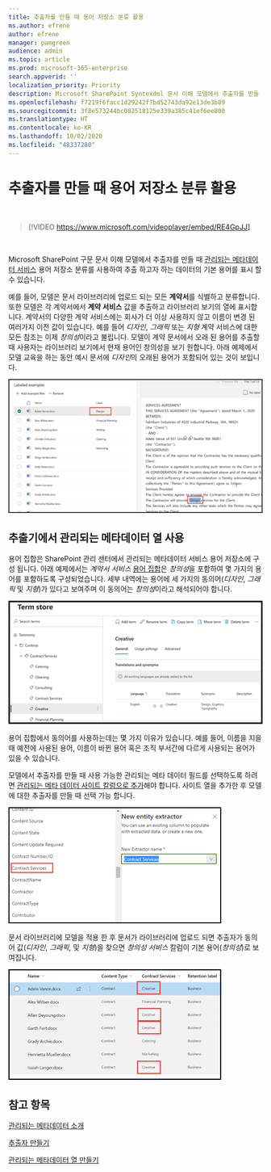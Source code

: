 ```yaml
---
title: 추출자를 만들 때 용어 저장소 분류 활용
ms.author: efrene
author: efrene
manager: pamgreen
audience: admin
ms.topic: article
ms.prod: microsoft-365-enterprise
search.appverid: ''
localization_priority: Priority
description: Microsoft SharePoint Syntexdml 문서 이해 모델에서 추출자를 만들 때 용어 저장소 분류를 활용 하세요.
ms.openlocfilehash: f7219f6facc1d29242f7bd52743da92e13de3b89
ms.sourcegitcommit: 3f8e573244bc082518125e339a385c41ef6ee800
ms.translationtype: HT
ms.contentlocale: ko-KR
ms.lasthandoff: 10/02/2020
ms.locfileid: "48337280"
---
```

# <a name="leverage-term-store-taxonomy-when-creating-an-extractor"></a>추출자를 만들 때 용어 저장소 분류 활용

</br>

> [!VIDEO https://www.microsoft.com/videoplayer/embed/RE4GpJJ]  

</br>


Microsoft SharePoint 구문 문서 이해 모델에서 추출자를 만들 때 [관리되는 메타데이터 서비스](https://docs.microsoft.com/sharepoint/managed-metadata#terms) 용어 저장소 분류를 사용하여 추출 하고자 하는 데이터의 기본 용어를 표시 할 수 있습니다.  

예를 들어, 모델은 문서 라이브러리에 업로드 되는 모든 **계약서**를 식별하고 분류합니다.  또한 모델은 각 계약서에서 **계약 서비스** 값을 추출하고 라이브러리 보기의 열에 표시합니다. 계약서의 다양한 계약 서비스에는 회사가 더 이상 사용하지 않고 이름이 변경 된 여러가지 이전 값이 있습니다. 예를 들어 *디자인*, *그래픽* 또는 *지형* 계약 서비스에 대한 모든 참조는 이제 *창의성*이라고 불립니다. 모델이 계약 문서에서 오래 된 용어를 추출할 때 사용자는 라이브러리 보기에서 현재 용어인 창의성을 보기 원합니다. 아래 예제에서 모델 교육을 하는 동안 예시 문서에 *디자인*의 오래된 용어가 포함되어 있는 것이 보입니다.

   ![용어 저장소](../media/content-understanding/design.png)</br>


## <a name="use-a-managed-metadata-column-in-your-extractor"></a>추출기에서 관리되는 메타데이터 열 사용

용어 집합은 SharePoint 관리 센터에서 관리되는 메타데이터 서비스 용어 저장소에 구성 됩니다. 아래 예제에서는 *계약서 서비스* [용어 집합](https://docs.microsoft.com/sharepoint/managed-metadata#term-set)은 *창의성*을 포함하여 몇 가지의 용어를 포함하도록 구성되었습니다.  세부 내역에는 용어에 세 가지의 동의어(*디자인*, *그래픽* 및 *지형*)가 있다고 보여주며 이 동의어는 *창의성*이라고 해석되어야 합니다. 

   ![용어 집합](../media/content-understanding/term-store.png)</br>

용어 집합에서 동의어를 사용하는데는 몇 가지 이유가 있습니다. 예를 들어, 이름을 지을 때 예전에 사용된 용어, 이름이 바뀐 용어 혹은 조직 부서간에 다르게 사용되는 용어가 있을 수 있습니다.

모델에서 추출자를 만들 때 사용 가능한 관리되는 메타 데이터 필드를 선택하도록 하려면 [관리되는 메타 데이터 사이트 칼럼으로 추가](https://support.microsoft.com/office/8fad9e35-a618-4400-b3c7-46f02785d27f)해야 합니다. 사이트 열을 추가한 후 모델에 대한 추출자를 만들 때 선택 가능 합니다.

   ![계약 서비스](../media/content-understanding/contract-services.png)</br>


문서 라이브러리에 모델을 적용 한 후 문서가 라이브러리에 업로드 되면 추출자가 동의어 값(*디자인*, *그래픽*, 및 *지형*)을 찾으면 *창의성 서비스* 칼럼이 기본 용어(*창의성*)로 보여집니다.

   ![계약 서비스 열](../media/content-understanding/creative.png)</br>


## <a name="see-also"></a>참고 항목
[관리되는 메타데이터 소개](https://docs.microsoft.com/sharepoint/managed-metadata#terms)

[추출자 만들기](create-an-extractor.md)

[관리되는 메타데이터 열 만들기](https://support.microsoft.com/office/create-a-managed-metadata-column-8fad9e35-a618-4400-b3c7-46f02785d27f?redirectSourcePath=%252farticle%252fc2a06717-8105-4aea-890d-3082853ab7b7&ui=en-US&rs=en-US&ad=US)






